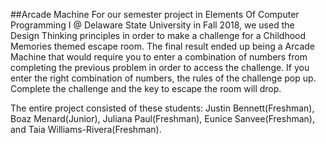 ##Arcade Machine
For our semester project in Elements Of Computer Programming I @ Delaware State University in Fall 2018, we used the Design Thinking principles in order to make a challenge for a Childhood Memories themed escape room. 
The final result ended up being a Arcade Machine that would require you to enter a combination of numbers from completing the previous problem in order to access the challenge. If you enter the right combination of numbers, the rules of the challenge pop up. Complete the challenge and the key to escape the room will drop.

The entire project consisted of these students: Justin Bennett(Freshman), Boaz Menard(Junior), Juliana Paul(Freshman), Eunice Sanvee(Freshman), and Taia Williams-Rivera(Freshman).
